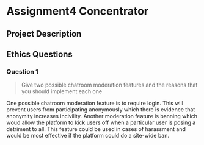 # Assignment4 Concentrator

## Project Description
<!-- you can include known bugs, design decisions, external references used... -->

## Ethics Questions

### Question 1

> Give two possible chatroom moderation features and the reasons that you should implement each one

<!-- Put your answer to question 1 here -->
One possible chatroom moderation feature is to require login. This will prevent users from participating anonymously which there is evidence that anonymity increases incivility. Another moderation feature is banning which woud allow the platform to kick users off when a particular user is posing a detriment to all. This feature could be used in cases of harassment and would be most effective if the platform could do a site-wide ban.